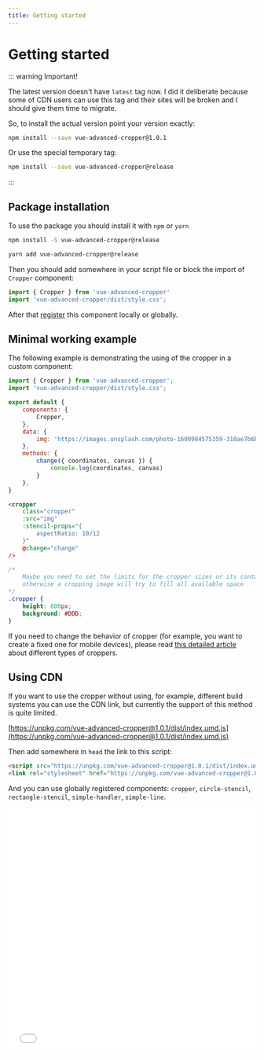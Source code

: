 ```yaml
---
title: Getting started
---
```


# Getting started

::: warning Important!

The latest version doesn't have `latest` tag now. I did it deliberate because some of CDN users can use this tag and their
sites will be broken and I should give them time to migrate.

So, to install the actual version point your version exactly:
```bash
npm install --save vue-advanced-cropper@1.0.1
```

Or use the special temporary tag:
```bash
npm install --save vue-advanced-cropper@release
```
:::

## Package installation
To use the package you should install it with `npm` or `yarn`
```bash
npm install -S vue-advanced-cropper@release
```
```bash
yarn add vue-advanced-cropper@release
```

Then you should add somewhere in your script file or block the import of `Cropper` component:
```js
import { Cropper } from 'vue-advanced-cropper'
import 'vue-advanced-cropper/dist/style.css';
```

After that [register](https://vuejs.org/v2/guide/components-registration.html) this component locally or globally.

## Minimal working example

The following example is demonstrating the using of the cropper in a custom component:
```js
import { Cropper } from 'vue-advanced-cropper';
import 'vue-advanced-cropper/dist/style.css';

export default {
	components: {
		Cropper,
	},
	data: {
		img: 'https://images.unsplash.com/photo-1600984575359-310ae7b6bdf2?ixlib=rb-1.2.1&ixid=eyJhcHBfaWQiOjEyMDd9&auto=format&fit=crop&w=700&q=80'
	},
	methods: {
		change({ coordinates, canvas }) {
			console.log(coordinates, canvas)
		}
	},
}
```

```html
<cropper
	class="cropper"
	:src="img"
	:stencil-props="{
		aspectRatio: 10/12
	}"
	@change="change"
/>
```
```css
/*
	Maybe you need to set the limits for the cropper sizes or its container sizes
	otherwise a cropping image will try to fill all available space
*/
.cropper {
	height: 600px;
	background: #DDD;
}
```

<getting-started-example/>

If you need to change the behavior of cropper (for example, you want to create a fixed one for mobile devices),
please read [this detailed article](/introduction/types.html) about different types of croppers.

## Using CDN

If you want to use the cropper without using, for example, different build systems you can use the CDN link, but currently the support of this method is quite limited.

[https://unpkg.com/vue-advanced-cropper@1.0.1/dist/index.umd.js](https://unpkg.com/vue-advanced-cropper@1.0.1/dist/index.umd.js)

Then add somewhere in `head` the link to this script:
```html
<script src="https://unpkg.com/vue-advanced-cropper@1.0.1/dist/index.umd.js" />
<link rel="stylesheet" href="https://unpkg.com/vue-advanced-cropper@1.0.1/dist/style.css" />
```

And you can use globally registered components: `cropper`, `circle-stencil`, `rectangle-stencil`, `simple-handler`, `simple-line`.

<iframe width="100%" height="500" src="//jsfiddle.net/norserium/38u4v9nb/embedded/" allowfullscreen="allowfullscreen" allowpaymentrequest frameborder="0"></iframe>
